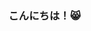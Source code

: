 ### こんにちは！😸

<!--
Me chamo **Richard Coelho**, tenho 18 anos e atualmente estou no segundo semestre de Segurança da Informação
na FATEC de Americana! Já tenho uma formação anterior de Desenvolvimento de Sistemas, que era integrado ao
Ensino Médio.

- 🔭 Atualmente estou livre para propostas!
- 🌱 Estou aprendendo mais sobre Python, Redes e entre outros...
- 🤔 Desejo aumentar meu conhecimento ajudando ao próximo nesta plataforma!
- 📫 Contato: <https://www.linkedin.com/in/richard-coelho-6944b9225/>
- ⚡ Curiosidades: Gosto bastante de jogar videogames e aprender novas línguas, como Japônes!
-->
